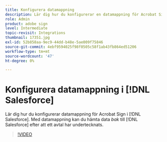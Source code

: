 ```yaml
---
title: Konfigurera datamappning
description: Lär dig hur du konfigurerar en datamappning för Acrobat Sign i [!DNL Salesforce]
role: Admin
product: adobe sign
level: Intermediate
topic-revisit: Integrations
thumbnail: 17351.jpg
exl-id: 52b858aa-9ec9-44dd-b48e-5ae009f75846
source-git-commit: 4ebf9594025f98f0505c58f1ab43fb864ed51206
workflow-type: tm+mt
source-wordcount: '47'
ht-degree: 0%

---
```


# Konfigurera datamappning i [!DNL Salesforce]

Lär dig hur du konfigurerar datamappning för Acrobat Sign i [!DNL Salesforce]. Med datamappning kan du hämta data _bak_ till [!DNL Salesforce] efter att ett avtal har undertecknats.

>[!VIDEO](https://video.tv.adobe.com/v/3409073?quality=12&learn=on&hidetitle=true)
